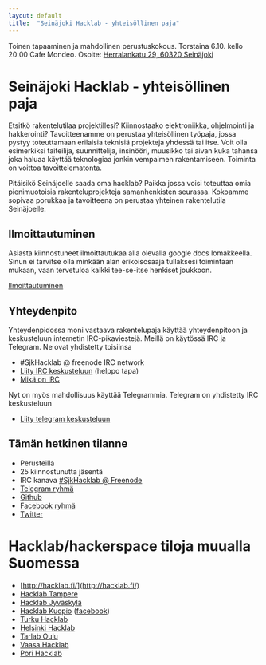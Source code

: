 ```yaml
---
layout: default
title:  "Seinäjoki Hacklab - yhteisöllinen paja"
---
```

Toinen tapaaminen ja mahdollinen perustuskokous. Torstaina 6.10. kello 20:00 Cafe Mondeo.
Osoite: <a href="https://www.google.fi/maps/place/Herralankatu+29,+60320+Sein%C3%A4joki">Herralankatu 29, 60320 Seinäjoki</a>

# Seinäjoki Hacklab - yhteisöllinen paja
Etsitkö rakentelutilaa projektillesi? Kiinnostaako elektroniikka, ohjelmointi ja hakkerointi? Tavoitteenamme on perustaa yhteisöllinen työpaja, jossa pystyy toteuttamaan erilaisia teknisiä projekteja yhdessä tai itse. Voit olla esimerkiksi taiteilija, suunnittelija, insinööri, muusikko tai aivan kuka tahansa joka haluaa käyttää teknologiaa jonkin vempaimen rakentamiseen. Toiminta on voittoa tavoittelematonta.

Pitäisikö Seinäjoelle saada oma hacklab? Paikka jossa voisi toteuttaa omia pienimuotoisia rakenteluprojekteja samanhenkisten seurassa. Kokoamme sopivaa porukkaa ja tavoitteena on perustaa yhteinen rakentelutila Seinäjoelle.

## Ilmoittautuminen
Asiasta kiinnostuneet ilmoittautukaa alla olevalla google docs lomakkeella. Sinun ei tarvitse olla minkään alan erikoisosaaja tullaksesi toimintaan mukaan, vaan tervetuloa kaikki tee-se-itse henkiset joukkoon.

[Ilmoittautuminen](https://docs.google.com/forms/d/e/1FAIpQLScHWKbvaRXgwTYrev-Tg35KvWHQIYO6oBxGxBr-lFjAukmiWg/viewform)

## Yhteydenpito
Yhteydenpidossa moni vastaava rakentelupaja käyttää yhteydenpitoon ja keskusteluun internetin IRC-pikaviestejä.
Meillä on käytössä IRC ja Telegram. Ne ovat yhdistetty toisiinsa
* #SjkHacklab @ freenode IRC network
* [Liity IRC keskusteluun](http://goo.gl/DCt9ru) (helppo tapa)
* [Mikä on IRC](http://goo.gl/7hGZg)

Nyt on myös mahdollisuus käyttää Telegrammia. Telegram on yhdistetty IRC keskusteluun

* [Liity telegram keskusteluun](https://telegram.me/joinchat/DSw-DT9RZnH3KnICPxgDTA)

## Tämän hetkinen tilanne

* Perusteilla
* 25 kiinnostunutta jäsentä
* IRC kanava [#SjkHacklab @ Freenode](http://goo.gl/DCt9ru)
* [Telegram ryhmä](https://telegram.me/joinchat/DSw-DT9RZnH3KnICPxgDTA)
* [Github](https://github.com/SeinajokiHacklab)
* [Facebook ryhmä](https://www.facebook.com/groups/186124325143579/)
* [Twitter](https://twitter.com/SjkHacklab)

# Hacklab/hackerspace tiloja muualla Suomessa
* [http://hacklab.fi/](http://hacklab.fi/)
* [Hacklab Tampere](http://tampere.hacklab.fi/)
* [Hacklab Jyväskylä](http://jyvaskyla.hacklab.fi/)
* [Hacklab Kuopio](http://kuopio.hacklab.fi/) ([facebook](https://www.facebook.com/pages/Hacklab-Kuopio/185497508302791))
* [Turku Hacklab](http://hacklabturku.org/)
* [Helsinki Hacklab](http://helsinki.hacklab.fi/)
* [Tarlab Oulu](http://tarlab.fi/)
* [Vaasa Hacklab](http://vaasa.hacklab.fi/)
* [Pori Hacklab](http://pori.hacklab.fi/)
